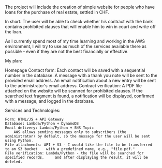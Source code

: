 The project will include the creation of simple website for people who have loans for the purchase of real estate, settled in CHF.

In short.
The user will be able to check whether his contract with the bank contains prohibited clauses that will enable him to win in court and write off the loan.

As I currently spend most of my time learning and working in the AWS environment, I will try to use as much of the services available there as possible - even if they are not the best financially or effective.


My plan:

Homepage
	Contact form:
		Each contact will be saved with a sequential number in the database.
		A message with a thank you note will be sent to the provided email address.
		An email notification about a new entry will be sent to the administrator's email address.
	 Contract verification:
		A PDF file attached on the website will be scanned for prohibited clauses.
		If the searched text fragment is found, a notification will be displayed, confirmed with a message, and logged in the database.

Services and Technologies:

	Form: HTML/JS + API Gateway
	Database: Lambda/Python + DynamoDB
	Email delivery: Lambda/Python + SNS Topic
		AWS allows sending messages only to subscribers (the administrator) by default, so the message for the user will be sent using Python.
	File attachments: API + S3 - I would like the file to be transferred to an S3 bucket 	with a predefined name, e.g., "file.pdf."
	File verification: Lambda/Python - the file will be searched for specified records, 	and after displaying the result, it will be deleted.